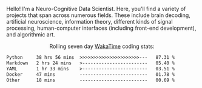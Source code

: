Hello! I'm a Neuro-Cognitive Data Scientist. Here, you'll find a variety of projects that span across numerous fields. These include brain decoding, artificial neuroscience, information theory, different kinds of signal processing, human-computer interfaces (including front-end development), and algorithmic art. 

<p align="center">Rolling seven day <a href="https://wakatime.com/@syrkis"/>WakaTime</a> coding stats:</p>
<!--START_SECTION:waka-->

```txt
Python     38 hrs 56 mins  >>>>>>>>>>>>>>>>>>>>>>---   87.31 %
Markdown   2 hrs 24 mins   >------------------------   05.40 %
YAML       1 hr 33 mins    >------------------------   03.51 %
Docker     47 mins         -------------------------   01.78 %
Other      18 mins         -------------------------   00.69 %
```

<!--END_SECTION:waka-->
